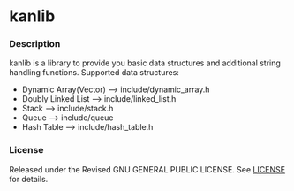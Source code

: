 # kanlib


### Description

kanlib is a library to provide you basic data structures and additional string handling functions. Supported data structures:

* Dynamic Array(Vector) --> include/dynamic_array.h
* Doubly Linked List    --> include/linked_list.h
* Stack                 --> include/stack.h
* Queue                 --> include/queue
* Hash Table            --> include/hash_table.h

### License

Released under the Revised  GNU GENERAL PUBLIC LICENSE. See [LICENSE](LICENSE) for details.

